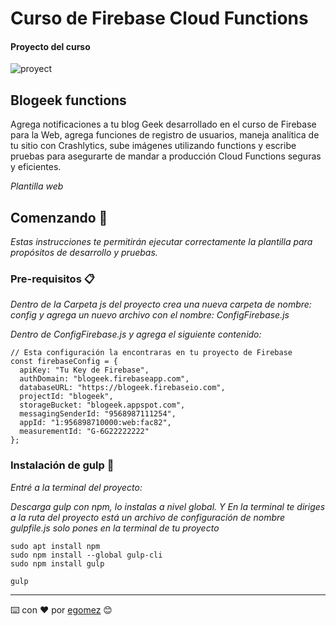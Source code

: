 #  Curso de Firebase Cloud Functions
#### Proyecto del curso

![proyect](https://static.platzi.com/media/landing-projects/Proyecto-firebase-cloud-functions.png)

## Blogeek functions
Agrega notificaciones a tu blog Geek desarrollado en el curso de Firebase para la Web, agrega funciones de registro de usuarios, maneja analítica de tu sitio con Crashlytics, sube imágenes utilizando functions y escribe pruebas para asegurarte de mandar a producción Cloud Functions seguras y eficientes.

_Plantilla web_

## Comenzando 🚀

_Estas instrucciones te permitirán ejecutar correctamente la plantilla para propósitos de desarrollo y pruebas._


### Pre-requisitos 📋

_Dentro de la Carpeta js del proyecto crea una nueva carpeta de nombre: config y agrega un nuevo archivo con el nombre: ConfigFirebase.js_

_Dentro de ConfigFirebase.js y agrega el siguiente contenido:_

```
// Esta configuración la encontraras en tu proyecto de Firebase
const firebaseConfig = {
  apiKey: "Tu Key de Firebase",
  authDomain: "blogeek.firebaseapp.com",
  databaseURL: "https://blogeek.firebaseio.com",
  projectId: "blogeek",
  storageBucket: "blogeek.appspot.com",
  messagingSenderId: "9568987111254",
  appId: "1:956898710000:web:fac82",
  measurementId: "G-6G22222222"
};
```

### Instalación de gulp 🔧

_Entré a la terminal del proyecto:_

_Descarga gulp con npm, lo instalas a nivel global. Y En la terminal te diriges a la ruta del proyecto está un archivo de configuración de nombre gulpfile.js solo pones en la terminal de tu proyecto_

```
sudo apt install npm
sudo npm install --global gulp-cli
sudo npm install gulp

gulp

```



---
⌨️ con ❤️ por [egomez](https://github.com/ericgomez) 😊
